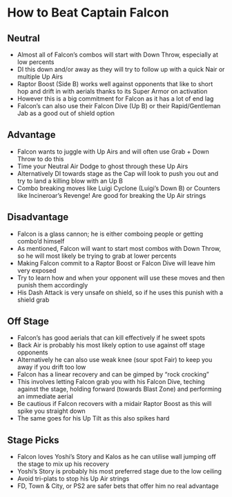 # How to Beat Captain Falcon

## Neutral

- Almost all of Falcon’s combos will start with Down Throw, especially at low percents
- DI this down and/or away as they will try to follow up with a quick Nair or multiple Up Airs
- Raptor Boost (Side B) works well against opponents that like to short hop and drift in with aerials thanks to its Super Armor on activation
- However this is a big commitment for Falcon as it has a lot of end lag
- Falcon’s can also use their Falcon Dive (Up B) or their Rapid/Gentleman Jab as a good out of shield option

## Advantage

- Falcon wants to juggle with Up Airs and will often use Grab + Down Throw to do this
- Time your Neutral Air Dodge to ghost through these Up Airs
- Alternatively DI towards stage as the Cap will look to push you out and try to land a killing blow with an Up B
- Combo breaking moves like Luigi Cyclone (Luigi’s Down B) or Counters like Incineroar’s Revenge! Are good for breaking the Up Air strings

## Disadvantage

- Falcon is a glass cannon; he is either comboing people or getting combo’d himself
- As mentioned, Falcon will want to start most combos with Down Throw, so he will most likely be trying to grab at lower percents
- Making Falcon commit to a Raptor Boost or Falcon Dive will leave him very exposed
- Try to learn how and when your opponent will use these moves and then punish them accordingly
- His Dash Attack is very unsafe on shield, so if he uses this punish with a shield grab

## Off Stage

- Falcon’s has good aerials that can kill effectively if he sweet spots
- Back Air is probably his most likely option to use against off stage opponents
- Alternatively he can also use weak knee (sour spot Fair) to keep you away if you drift too low
- Falcon has a linear recovery and can be gimped by “rock crocking”
- This involves letting Falcon grab you with his Falcon Dive, teching against the stage, holding forward (towards Blast Zone) and performing an immediate aerial
- Be cautious if Falcon recovers with a midair Raptor Boost as this will spike you straight down
- The same goes for his Up Tilt as this also spikes hard

## Stage Picks

- Falcon loves Yoshi’s Story and Kalos as he can utilise wall jumping off the stage to mix up his recovery
- Yoshi’s Story is probably his most preferred stage due to the low ceiling
- Avoid tri-plats to stop his Up Air strings
- FD, Town & City, or PS2 are safer bets that offer him no real advantage
